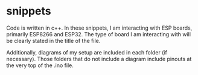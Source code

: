 # snippets
Code is written in c++.
In these snippets, I am interacting with ESP boards, primarily ESP8266 and ESP32. The type of board I am interacting with 
will be clearly stated in the title of the file. 

Additionally, diagrams of my setup are included in each folder (if necessary). Those folders that do not include a 
diagram include pinouts at the very top of the .ino file. 
